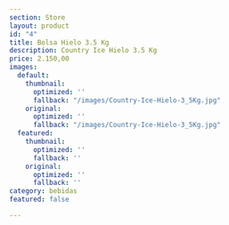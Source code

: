 ```yaml
---
section: Store
layout: product
id: "4"
title: Bolsa Hielo 3.5 Kg
description: Country Ice Hielo 3.5 Kg
price: 2.150,00
images:
  default:
    thumbnail:
      optimized: ''
      fallback: "/images/Country-Ice-Hielo-3_5Kg.jpg"
    original:
      optimized: ''
      fallback: "/images/Country-Ice-Hielo-3_5Kg.jpg"
  featured:
    thumbnail:
      optimized: ''
      fallback: ''
    original:
      optimized: ''
      fallback: ''
category: bebidas
featured: false

---
```

